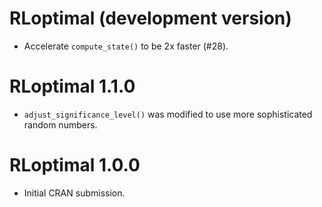 # RLoptimal (development version)

* Accelerate `compute_state()` to be 2x faster (#28).

# RLoptimal 1.1.0

* `adjust_significance_level()` was modified to use more sophisticated random numbers.

# RLoptimal 1.0.0

* Initial CRAN submission.
